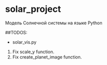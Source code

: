# solar_project
Модель Солнечной системы на языке Python

##TODOS:
* solar_vis.py
1. Fix scale_y function.
2. Fix create_planet_image function.